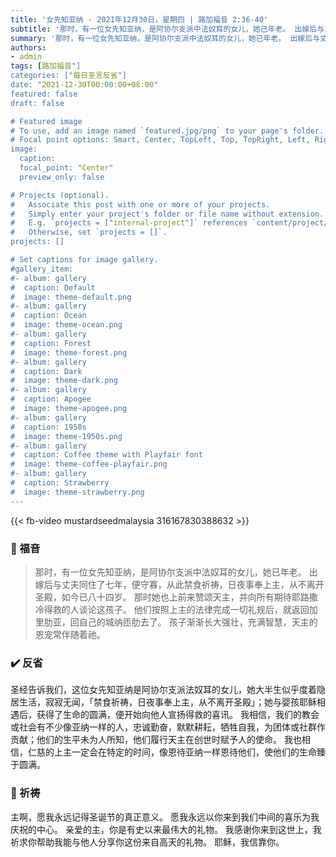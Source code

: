 ```yaml
---
title: '女先知亚纳 - 2021年12月30日，星期四 | 路加福音 2:36-40'
subtitle: '那时，有一位女先知亚纳，是阿协尔支派中法奴耳的女儿，她已年老。 出嫁后与丈夫同住了七年，便守寡，从此禁食祈祷，日夜事奉上主，从不离开圣殿，如今已八十四岁。 那时她也上前来赞颂天主，并向所有期待耶路撒冷得救的人谈论这孩子。'
summary: '那时，有一位女先知亚纳，是阿协尔支派中法奴耳的女儿，她已年老。 出嫁后与丈夫同住了七年，便守寡，从此禁食祈祷，日夜事奉上主，从不离开圣殿，如今已八十四岁。 那时她也上前来赞颂天主，并向所有期待耶路撒冷得救的人谈论这孩子。'
authors:
- admin
tags: [路加福音"]
categories: ["每日圣言反省"]
date: "2021-12-30T00:00:00+08:00"
featured: false
draft: false

# Featured image
# To use, add an image named `featured.jpg/png` to your page's folder.
# Focal point options: Smart, Center, TopLeft, Top, TopRight, Left, Right, BottomLeft, Bottom, BottomRight
image:
  caption:
  focal_point: "Center"
  preview_only: false

# Projects (optional).
#   Associate this post with one or more of your projects.
#   Simply enter your project's folder or file name without extension.
#   E.g. `projects = ["internal-project"]` references `content/project/deep-learning/index.md`.
#   Otherwise, set `projects = []`.
projects: []

# Set captions for image gallery.
#gallery_item:
#- album: gallery
#  caption: Default
#  image: theme-default.png
#- album: gallery
#  caption: Ocean
#  image: theme-ocean.png
#- album: gallery
#  caption: Forest
#  image: theme-forest.png
#- album: gallery
#  caption: Dark
#  image: theme-dark.png
#- album: gallery
#  caption: Apogee
#  image: theme-apogee.png
#- album: gallery
#  caption: 1950s
#  image: theme-1950s.png
#- album: gallery
#  caption: Coffee theme with Playfair font
#  image: theme-coffee-playfair.png
#- album: gallery
#  caption: Strawberry
#  image: theme-strawberry.png
---
```


{{< fb-video mustardseedmalaysia 316167830388632 >}}

### :love_letter: 福音
> 那时，有一位女先知亚纳，是阿协尔支派中法奴耳的女儿，她已年老。 出嫁后与丈夫同住了七年，便守寡，从此禁食祈祷，日夜事奉上主，从不离开圣殿，如今已八十四岁。 那时她也上前来赞颂天主，并向所有期待耶路撒冷得救的人谈论这孩子。 他们按照上主的法律完成一切礼规后，就返回加里肋亚，回自己的城纳匝肋去了。 孩子渐渐长大强壮，充满智慧，天主的恩宠常伴随着祂。

### :heavy_check_mark: 反省
圣经告诉我们，这位女先知亚纳是阿协尔支派法奴耳的女儿，她大半生似乎度着隐居生活，寂寂无闻，「禁食祈祷，日夜事奉上主，从不离开圣殿」；她与婴孩耶稣相遇后，获得了生命的圆满，便开始向他人宣扬得救的喜讯。 我相信，我们的教会或社会有不少像亚纳一样的人，忠诚勤奋，默默耕耘，牺牲自我，为团体或社群作贡献；他们的生平未为人所知，他们履行天主在创世时赋予人的使命。 我也相信，仁慈的上主一定会在特定的时间，像恩待亚纳一样恩待他们，使他们的生命臻于圆满。

### :pray: 祈祷
主啊，愿我永远记得圣诞节的真正意义。 愿我永远以你来到我们中间的喜乐为我庆祝的中心。 亲爱的主，你是有史以来最伟大的礼物。 我感谢你来到这世上，我祈求你帮助我能与他人分享你这份来自高天的礼物。 耶稣，我信靠你。
